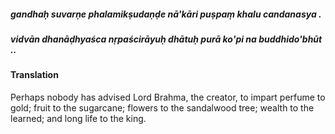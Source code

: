 ##### gandhaḥ suvarṇe phalamikṣudaṇḍe nā'kāri puṣpaṃ khalu candanasya .
##### vidvān dhanāḍhyaśca nṛpaścirāyuḥ dhātuḥ purā ko'pi na buddhido'bhūt ..

#### Translation

Perhaps nobody has advised Lord Brahma, the creator, to impart perfume to gold; fruit to the sugarcane; flowers to the sandalwood tree; wealth to the learned; and long life to the king.